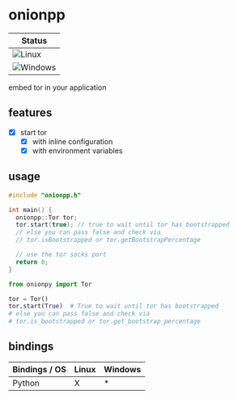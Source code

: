 # onionpp

| Status                                                                              |
|-------------------------------------------------------------------------------------|
| ![Linux](https://github.com/nbdy/onionpp/actions/workflows/linux.yml/badge.svg)     |
| ![Windows](https://github.com/nbdy/onionpp/actions/workflows/windows.yml/badge.svg) |

embed tor in your application

## features

- [X] start tor
  - [X] with inline configuration
  - [X] with environment variables

## usage

```c++
#include "onionpp.h"

int main() {
  onionpp::Tor tor;
  tor.start(true); // true to wait until tor has bootstrapped
  // else you can pass false and check via
  // tor.isBootstrapped or tor.getBootstrapPercentage

  // use the tor socks port
  return 0;
}
```

```python
from onionpy import Tor

tor = Tor()
tor.start(True)  # True to wait until tor has bootstrapped
# else you can pass false and check via
# tor.is_bootstrapped or tor.get_bootstrap_percentage
```

## bindings

| Bindings / OS | Linux | Windows |
|---------------|-------|---------|
| Python        | X     | *       |
